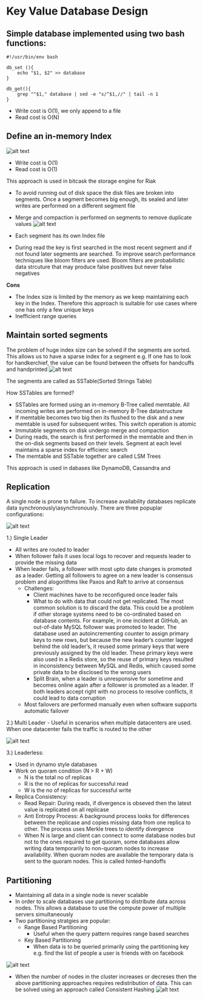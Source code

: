 # Key Value Database Design

## Simple database implemented using two bash functions:
```
#!/usr/bin/env bash

db_set (){
    echo "$1, $2" >> database
}

db_get(){
    grep "^$1," database | sed -e "s/^$1,//" | tail -n 1
}
```

- Write cost is O(1), we only append to a file
- Read cost is O(N)

## Define an in-memory Index

![alt text](SimpleDatabaseWithIndex.png)

- Write cost is O(1) 
- Read cost is O(1)

This approach is used in bitcask the storage engine for Riak

- To avoid running out of disk space the disk files are broken into segments. Once a segment becomes big enough, its sealed and later writes are performed on a different segment file
- Merge and compaction is performed on segments to remove duplicate values 
![alt text](MergeCompaction.png)

- Each segment has its own Index file
- During read the key is first searched in the most recent segment and if not found later segments are searched. To improve search performance techniques like bloom filters are used. Bloom filters are probabilistic data strcuture that may produce false positives but never false negatives

**Cons** 
- The Index size is limited by the memory as we keep maintaining each key in the Index. Therefore this approach is suitable for use cases where one has only a few unique keys
- Inefficient range queries

## Maintain sorted segments

The problem of huge index size can be solved if the segments are sorted. This allows us to have a sparse index for a segment e.g. If one has to look for handkerchief, the value can be found between the offsets for handcuffs and handprinted
![alt text](SSTables.png)

The segments are called as SSTable(Sorted Strings Table)

How SSTables are formed?
- SSTables are formed using an in-memory B-Tree called memtable. All incoming writes are performed on in-memory B-Tree datastructure
- If memtable becomes two big then its flushed to the disk and a new memtable is used for subsequent writes. This switch operation is atomic
- Immutable segments on disk undergo merge and compaction
- During reads, the search is first performed in the memtable and then in the on-disk segments based on their levels. Segment at each level maintains a sparse index for efficienc search
- The memtable and SSTable together are called LSM Trees 

This approach is used in dabases like DynamoDB, Cassandra and 

## Replication

A single node is prone to failure. To increase availability databases replicate data synchronously\asynchronously. There are three popuplar configurations:

![alt text](SingleMultileaderReplicaConfigs.png)

1.) Single Leader
- All writes are routed to leader
- When follower fails it uses local logs to recover and requests leader to provide the missing data
- When leader fails, a follower with most upto date changes is promoted as a leader. Getting all followers to agree on a new leader is consensus problem and alogorithms like Paxos and Raft to arrive at consensus
    - Challenges:
        - Client machines have to be reconfigured once leader fails
        - What to do with data that could not get replicated. The most common solution is to discard the data. This could be a problem if other storage systems need to be co-ordinated based on database contents. For example, in one incident at GitHub, an out-of-date MySQL follower was promoted to leader. The database used an autoincrementing counter to assign primary keys to new rows, but because the new leader’s counter lagged behind the old leader’s, it reused some primary keys that were previously assigned by the old leader. These primary keys were also used in a Redis store, so the reuse of primary keys resulted in inconsistency between MySQL and Redis, which caused some private data to be disclosed to the wrong users
        - Split Brain, when a leader is unresponsive for sometime and becomes online again after a follower is promoted as a leader. If both leaders accept right with no process to resolve conflicts, it could lead to data corruption
    - Most failovers are performed manually even when software supports automatic failover

2.) Multi Leader
    - Useful in scenarios when multiple datacenters are used. When one datacenter fails the traffic is routed to the other


![alt text](LeaderlessReplication.png)

3.) Leaderless:
- Used in dynamo style databases
- Work on quoram condition (N > R + W)
    - N is the total no of replicas
    - R is the no of replicas for successful read
    - W is the no of replicas for successful write
- Replica Consistency:
    - Read Repair: During reads, if divergence is obseved then the latest value is replicated on all replicase
    - Anti Entropy Process: A background process looks for differences between the replicase and copies missing data from one replica to other. The process uses Merkle trees to identify divergence
    - When N is large and client can connect to some database nodes but not to the ones required to get quoram, some databases allow writing data temporarily to non-quoram nodes to increase availability. When quoram nodes are available the temporary data is sent to the quoram nodes. This is called hinted-handoffs

## Partitioning

- Maintaining all data in a single node is never scalable
- In order to scale databases use partitioning to distribute data across nodes. This allows a database to use the compute power of multiple servers simultaneously
- Two partitioning stratgies are popular:
    - Range Based Partitioning
        - Useful when the query pattern requires range based searches
    - Key Based Partitioning
        - When data is to be queried primarily using the partitioning key e.g. find the list of people a user is friends with on facebook

![alt text](PartitioningStrategies.png)

- When the number of nodes in the cluster increases or decreses then the above partitioning approaches requires redistribution of data. This can be solved using an approach called Consistent Hashing
![alt text](ConsistentHashing.png)
